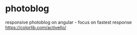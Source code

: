 # photoblog
responsive photoblog on angular - focus on fastest response
https://colorlib.com/activello/
